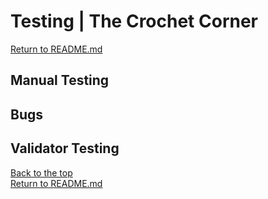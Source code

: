 # Testing | The Crochet Corner

[Return to README.md](README.md)

## Manual Testing

## Bugs

## Validator Testing

[Back to the top](#testing--the-crochet-corner)
<br>
[Return to README.md](README.md)

